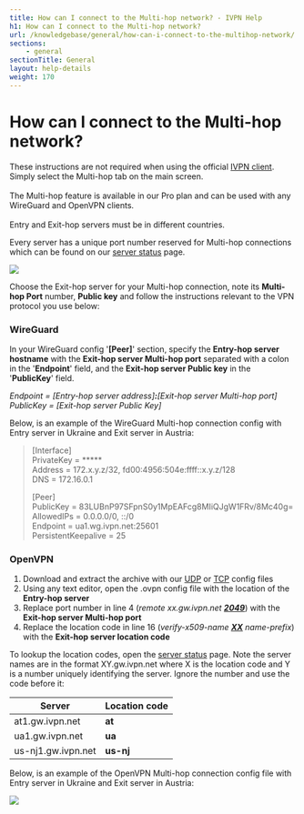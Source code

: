 ```yaml
---
title: How can I connect to the Multi-hop network? - IVPN Help
h1: How can I connect to the Multi-hop network?
url: /knowledgebase/general/how-can-i-connect-to-the-multihop-network/
sections:
    - general
sectionTitle: General
layout: help-details
weight: 170
---
```

# How can I connect to the Multi-hop network?

<div markdown="1" class="notice notice--info">
These instructions are not required when using the official <a href="/apps/">IVPN client</a>. Simply select the Multi-hop tab on the main screen.<br></br>
The Multi-hop feature is available in our Pro plan and can be used with any WireGuard and OpenVPN clients.<br></br>
Entry and Exit-hop servers must be in different countries.
</div>

Every server has a unique port number reserved for Multi-hop connections which can be found on our [server status](/status/) page.

![](/images-static/uploads/wireguard-multihop.jpg)

Choose the Exit-hop server for your Multi-hop connection, note its **Multi-hop Port** number, **Public key** and follow the instructions relevant to the VPN protocol you use below:

### WireGuard

In your WireGuard config '**[Peer]**' section, specify the **Entry-hop server hostname** with the **Exit-hop server Multi-hop port** separated with a colon in the '**Endpoint**' field, and the **Exit-hop server Public key** in the '**PublicKey**' field.

*Endpoint = [Entry-hop server address]**:**[Exit-hop server Multi-hop port]<br>
PublicKey = [Exit-hop server Public Key]*

Below, is an example of the WireGuard Multi-hop connection config with Entry server in Ukraine and Exit server in Austria:

>[Interface]<br>
>PrivateKey = *****<br>
>Address = 172.x.y.z/32, fd00:4956:504e:ffff::x.y.z/128<br>
>DNS = 172.16.0.1<br><p>
>[Peer]<br>
>PublicKey = 83LUBnP97SFpnS0y1MpEAFcg8MIiQJgW1FRv/8Mc40g=<br>
>AllowedIPs = 0.0.0.0/0, ::/0<br>
>Endpoint = ua1.wg.ivpn.net:25601<br>
>PersistentKeepalive = 25

### OpenVPN

1. Download and extract the archive with our [UDP](/releases/config/ivpn-openvpn-config.zip) or [TCP](/releases/config/ivpn-openvpn-config-tcp.zip) config files
2. Using any text editor, open the .ovpn config file with the location of the **Entry-hop server**
2. Replace port number in line 4 (*remote xx.gw.ivpn.net <u>**2049**</u>*) with the **Exit-hop server Multi-hop port**
3. Replace the location code in line 16 (*verify-x509-name <u>**XX**</u> name-prefix*) with the **Exit-hop server location code**

To lookup the location codes, open the [server status](/status/) page. Note the server names are in the format XY.gw.ivpn.net where X is the location code and Y is a number uniquely identifying the server. Ignore the number and use the code before it:

| Server | Location code|
|---|---|
| at1.gw.ivpn.net | **at** |
| ua1.gw.ivpn.net | **ua** |
| us-nj1.gw.ivpn.net | 	**us-nj** | 

Below, is an example of the OpenVPN Multi-hop connection config file with Entry server in Ukraine and Exit server in Austria:

![](/images-static/uploads/openvpn-multihop.png)
